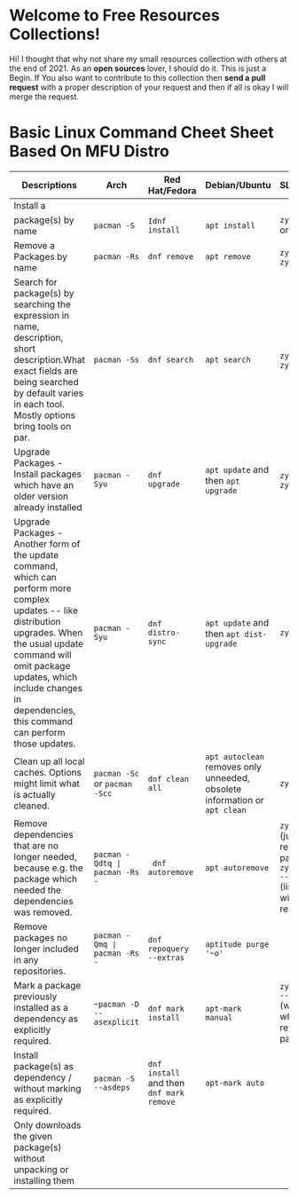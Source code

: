 # Welcome to Free Resources Collections!

Hi! I thought that why not share my small resources collection with others at the end of 2021. As an **open sources** lover, I should do it. This is just a Begin. If You also want to contribute to this collection then **send a pull request** with a proper description of your request and then if all is okay I will merge the request.

# Basic Linux Command Cheet Sheet Based On MFU Distro

|Descriptions        |Arch               |Red Hat/Fedora      |Debian/Ubuntu       |SLES/openSUSE       |Gentoo             |
|--------------------|-----------------|-----------------------------|-----------------|----------------|-------------------|
|Install a 
package(s) by name|`pacman -S`  |`Idnf install`  |`apt install` | `zypper install` or `zypper in` | `emerge [-a]`|
| Remove a Packages by name | `pacman -Rs`    | `dnf remove`   | `apt remove` | `zypper remove` or `zypper rm`   | `emerge -a[a]vc`|
| Search for package(s) by searching the expression in name, description, short description.What exact fields are being searched by default varies in each tool. Mostly options bring tools on par.|`pacman -Ss` |`dnf search` |`apt search`| `zypper search` or `zypper se [-s]` | `emerge -S`|
| Upgrade Packages - Install packages which have an older version already installed | `pacman -Syu`| `dnf upgrade`|`apt update` and then `apt upgrade`|`zypper update` or `zypper up`|`emerge -[a]uDN @world`|
| Upgrade Packages - Another form of the update command, which can perform more complex updates -- like distribution upgrades. When the usual update command will omit package updates, which include changes in dependencies, this command can perform those updates. | `pacman -Syu` | `dnf distro-sync` | `apt update` and then `apt dist-upgrade` | `zypper dup` | `emerge -[a]uDN @world` | 
| Clean up all local caches. Options might limit what is actually cleaned. | `pacman -Sc` or `pacman -Scc` | `dnf clean all` |`apt autoclean` removes only unneeded, obsolete information or `apt clean` | `zypper clean` | `eclean distfiles`|
| Remove dependencies that are no longer needed, because e.g. the package which needed the dependencies was removed. | `pacman -Qdtq \| pacman -Rs -` |` dnf autoremove` |`apt autoremove	`|`zypper rm -u`  (just for removing a package) or `zypper packages --unneeded` (listing only and without recursion) |`emerge [-a] --depclean` |
| Remove packages no longer included in any repositories. | `pacman -Qmq \| pacman -Rs -` |`dnf repoquery --extras`|`aptitude purge '~o'`|
|Mark a package previously installed as a dependency as explicitly required.| `~pacman -D --asexplicit`| `dnf mark install` | `apt-mark manual` | `zypper install --force` (workaround which needs to reinstall the package)|`emerge --select`|
| Install package(s) as dependency / without marking as explicitly required.| `pacman -S --asdeps`| `dnf install` and then `dnf mark remove` |`apt-mark auto`| |`emerge [-a] --oneshot` or `emerge [-a] -1`|
|Only downloads the given package(s) without unpacking or installing them|
